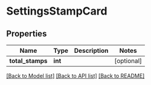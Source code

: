 # SettingsStampCard

## Properties
Name | Type | Description | Notes
------------ | ------------- | ------------- | -------------
**total_stamps** | **int** |  | [optional] 

[[Back to Model list]](../../README.md#documentation-for-models) [[Back to API list]](../../README.md#documentation-for-api-endpoints) [[Back to README]](../../README.md)

